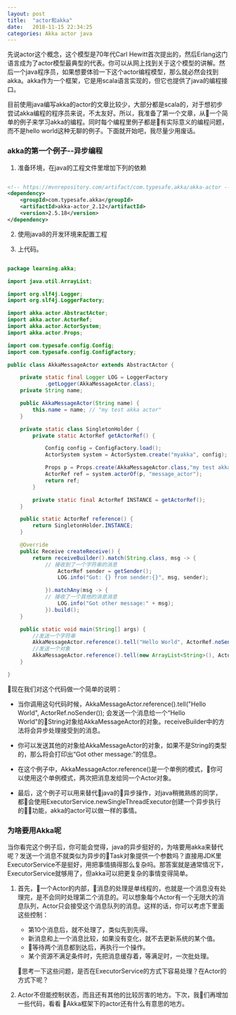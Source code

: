 ```yaml
---
layout: post
title:  "actor和akka"
date:   2018-11-15 22:34:25
categories: Akka actor java
---
```


先说actor这个概念，这个模型是70年代Carl Hewitt首次提出的，然后Erlang这门语言成为了actor模型最典型的代表。你可以从网上找到关于这个模型的讲解。然后一个java程序员，如果想要体验一下这个actor编程模型，那么就必然会找到akka。akka作为一个框架，它是用scala语言实现的，但它也提供了java的编程接口。

目前使用java编写akka的actor的文章比较少，大部分都是scala的，对于想初步尝试akka编程的程序员来说，不太友好。所以，我准备了第一个文章，从一个简单的例子来学习akka的编程。同时每个编程里例子都是有实际意义的编程问题，而不是hello world这种无聊的例子。下面就开始吧，我尽量少用废话。

### akka的第一个例子--异步编程

1. 准备环境，在java的工程文件里增加下列的依赖

```xml

<!-- https://mvnrepository.com/artifact/com.typesafe.akka/akka-actor -->
<dependency>
    <groupId>com.typesafe.akka</groupId>
    <artifactId>akka-actor_2.12</artifactId>
    <version>2.5.18</version>
</dependency>

```

2. 使用java8的开发环境来配置工程

3. 上代码。

```java

package learning.akka;

import java.util.ArrayList;

import org.slf4j.Logger;
import org.slf4j.LoggerFactory;

import akka.actor.AbstractActor;
import akka.actor.ActorRef;
import akka.actor.ActorSystem;
import akka.actor.Props;

import com.typesafe.config.Config;
import com.typesafe.config.ConfigFactory;

public class AkkaMessageActor extends AbstractActor {

	private static final Logger LOG = LoggerFactory
			.getLogger(AkkaMessageActor.class);
	private String name;

	public AkkaMessageActor(String name) {
		this.name = name; // "my test akka actor"
	}

	private static class SingletonHolder {
		private static ActorRef getActorRef() {

			Config config = ConfigFactory.load();
			ActorSystem system = ActorSystem.create("myakka", config);

			Props p = Props.create(AkkaMessageActor.class,"my test akka actor");
			ActorRef ref = system.actorOf(p, "message_actor");
			return ref;
		}

		private static final ActorRef INSTANCE = getActorRef();
	}

	public static ActorRef reference() {
		return SingletonHolder.INSTANCE;
	}

	@Override
	public Receive createReceive() {
		return receiveBuilder().match(String.class, msg -> {
			// 接收到了一个字符串的消息
				ActorRef sender = getSender();
				LOG.info("Got: {} from sender:{}", msg, sender);

			}).matchAny(msg -> {
			// 接收了一个其他的消息消息
				LOG.info("Got other message:" + msg);
			}).build();
	}

	public static void main(String[] args) {
		//发送一个字符串
		AkkaMessageActor.reference().tell("Hello World", ActorRef.noSender());
		//发送一个对象
		AkkaMessageActor.reference().tell(new ArrayList<String>(), ActorRef.noSender());
	}

}


```


 现在我们对这个代码做一个简单的说明：

 * 当你调用这句代码时候，AkkaMessageActor.reference().tell("Hello World", ActorRef.noSender()); 会发送一个消息给一个“Hello World"的String对象给AkkaMessageActor的对象。receiveBuilder中的方法将会异步处理接受到的消息。

 * 你可以发送其他的对象给AkkaMessageActor的对象，如果不是String的类型的，那么将会打印出“Got other message:”的信息。

 * 在这个例子中，AkkaMessageActor.reference()是一个单例的模式，你可以使用这个单例模式，两次把消息发给同一个Actor对象。

 * 最后，这个例子可以用来替代java的异步操作，对java稍微熟练的同学，都会使用ExecutorService.newSingleThreadExecutor创建一个异步执行的功能，akka的actor可以做一样的事情。

 ### 为啥要用Akka呢

 当你看完这个例子后，你可能会觉得，java的异步挺好的，为啥要用akka来替代呢？发送一个消息不就类似为异步的Task对象提供一个参数吗？直接用JDK里ExecutorService不是挺好，用把事情搞得那么复杂吗。那答案就是通常情况下，ExecutorService就够用了，但akka可以把更复杂的事情变得简单。


 1. 首先，一个Actor的内部，消息的处理是单线程的，也就是一个消息没有处理完，是不会同时处理第二个消息的。可以想象每个Actor有一个无限大的消息队列，Actor只会接受这个消息队列的消息。这样的话，你可以考虑下里面这些控制：

    * 第10个消息后，就不处理了，类似先到先得。
    * 新消息和上一个消息比较，如果没有变化，就不去更新系统的某个值。
    * 等待两个消息都到达后，再执行一个操作。
    * 某个资源不满足条件时，先把消息缓存着，等满足时，一次批处理。

    思考一下这些问题，是否在ExecutorService的方式下容易处理？在Actor的方式下呢？

2. Actor不但能控制状态，而且还有其他的比较厉害的地方。下次，我们再增加一些代码，看看
Akka框架下的actor还有什么有意思的地方。